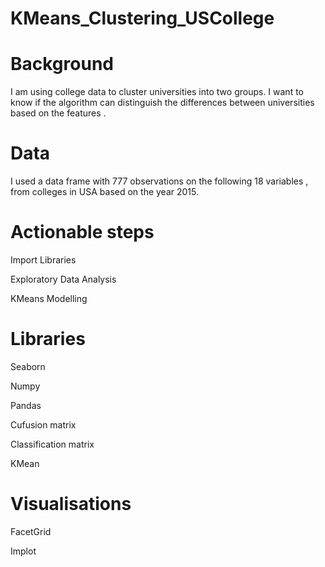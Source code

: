# KMeans_Clustering_USCollege

# Background
I am using college data to cluster universities into two groups. I want to know if the algorithm can distinguish the differences between universities based on the features .

# Data

I used a data frame with 777 observations on the following 18 variables , from colleges in USA based on the year 2015.

# Actionable steps

Import Libraries

Exploratory Data Analysis

KMeans Modelling

# Libraries

Seaborn

Numpy

Pandas

Cufusion matrix

Classification matrix

KMean

# Visualisations

FacetGrid

Implot


